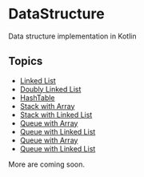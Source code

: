 # DataStructure
Data structure implementation in Kotlin

## Topics
* [Linked List](https://github.com/yusufwagh/DataStructure/blob/master/src/com/ds/implementation/linkedlist/singly/LinkedListImpl.kt)
* [Doubly Linked List](https://github.com/yusufwagh/DataStructure/blob/master/src/com/ds/implementation/linkedlist/doubly/DoublyLinkedListImpl.kt)
* [HashTable](https://github.com/yusufwagh/DataStructure/blob/master/src/com/ds/implementation/hashmap/HashTable.kt)
* [Stack with Array](https://github.com/yusufwagh/DataStructure/blob/master/src/com/ds/implementation/stack/array/Stack.kt)
* [Stack with Linked List](https://github.com/yusufwagh/DataStructure/blob/master/src/com/ds/implementation/stack/linkedList/Stack.kt)
* [Queue with Array](https://github.com/yusufwagh/DataStructure/blob/master/src/com/ds/implementation/queue/array/Queue.kt)
* [Queue with Linked List](https://github.com/yusufwagh/DataStructure/blob/master/src/com/ds/implementation/priorityqueue/linkedlist/Queue.kt)
* [Queue with Array](https://github.com/yusufwagh/DataStructure/blob/master/src/com/ds/implementation/priorityqueue/array/PriorityQueue.kt)
* [Queue with Linked List](https://github.com/yusufwagh/DataStructure/blob/master/src/com/ds/implementation/queue/linkedlist/PriorityQueue.kt)

More are coming soon.
